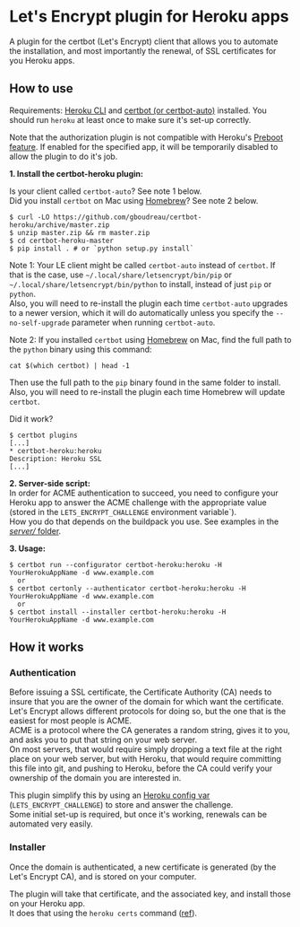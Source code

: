 # Let's Encrypt plugin for Heroku apps

A plugin for the certbot (Let's Encrypt) client that allows you to automate the installation, and most importantly the renewal, of SSL certificates for you Heroku apps.


## How to use

Requirements: [Heroku CLI](https://devcenter.heroku.com/articles/heroku-cli) and [certbot (or certbot-auto)](https://certbot.eff.org/) installed. You should run `heroku` at least once to make sure it's set-up correctly.

Note that the authorization plugin is not compatible with Heroku's [Preboot feature](https://devcenter.heroku.com/articles/preboot). If enabled for the specified app, it will be temporarily disabled to allow the plugin to do it's job.

__1. Install the certbot-heroku plugin:__

Is your client called `certbot-auto`? See note 1 below.  
Did you install `certbot` on Mac using [Homebrew](http://brew.sh)? See note 2 below.

    $ curl -LO https://github.com/gboudreau/certbot-heroku/archive/master.zip
    $ unzip master.zip && rm master.zip
    $ cd certbot-heroku-master
    $ pip install . # or `python setup.py install`

Note 1: Your LE client might be called `certbot-auto` instead of `certbot`.
If that is the case, use `~/.local/share/letsencrypt/bin/pip` or `~/.local/share/letsencrypt/bin/python` to install, instead of just `pip` or `python`.  
Also, you will need to re-install the plugin each time `certbot-auto` upgrades to a newer version, which it will do automatically unless you specify the `--no-self-upgrade` parameter when running `certbot-auto`.

Note 2: If you installed `certbot` using [Homebrew](http://brew.sh) on Mac, find the full path to the `python` binary using this command:

    cat $(which certbot) | head -1

Then use the full path to the `pip` binary found in the same folder to install.  
Also, you will need to re-install the plugin each time Homebrew will update `certbot`.
    
Did it work?

    $ certbot plugins
    [...]
    * certbot-heroku:heroku
    Description: Heroku SSL
    [...]

__2. Server-side script:__  
In order for ACME authentication to succeed, you need to configure your Heroku app to answer the ACME challenge with the appropriate value (stored in the `LETS_ENCRYPT_CHALLENGE` environment variable`).  
How you do that depends on the buildpack you use. See examples in the [_server/_ folder](https://github.com/gboudreau/certbot-heroku/tree/master/server).

__3. Usage:__

    $ certbot run --configurator certbot-heroku:heroku -H YourHerokuAppName -d www.example.com
      or
    $ certbot certonly --authenticator certbot-heroku:heroku -H YourHerokuAppName -d www.example.com
      or
    $ certbot install --installer certbot-heroku:heroku -H YourHerokuAppName -d www.example.com


## How it works

### Authentication
Before issuing a SSL certificate, the Certificate Authority (CA) needs to insure that you are the owner of the domain for which want the certificate.  
Let's Encrypt allows different protocols for doing so, but the one that is the easiest for most people is ACME.  
ACME is a protocol where the CA generates a random string, gives it to you, and asks you to put that string on your web server.  
On most servers, that would require simply dropping a text file at the right place on your web server, but with Heroku, that would require committing this file into git, and pushing to Heroku, before the CA could verify your ownership of the domain you are interested in.

This plugin simplify this by using an [Heroku config var](https://devcenter.heroku.com/articles/config-vars) (`LETS_ENCRYPT_CHALLENGE`) to store and answer the challenge.  
Some initial set-up is required, but once it's working, renewals can be automated very easily.

### Installer
Once the domain is authenticated, a new certificate is generated (by the Let's Encrypt CA), and is stored on your computer.

The plugin will take that certificate, and the associated key, and install those on your Heroku app.  
It does that using the `heroku certs` command ([ref](https://devcenter.heroku.com/articles/ssl)).
